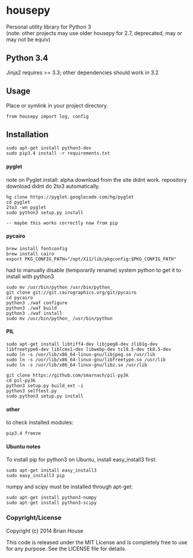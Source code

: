housepy
=======
Personal utility library for Python 3  
(note: other projects may use older housepy for 2.7, deprecated, may or may not be equiv)


Python 3.4
----------
Jinja2 requires >= 3.3; other dependencies should work in 3.2


Usage
-----
Place or symlink in your project directory.

    from housepy import log, config


Installation
------------
    sudo apt-get install python3-dev
    sudo pip3.4 install -r requirements.txt


#### pyglet

note on Pyglet install: alpha download from the site didnt work. repository download didnt do 2to3 automatically.

    hg clone https://pyglet.googlecode.com/hg/pyglet
    cd pyglet
    2to3 -wn pyglet
    sudo python3 setup.py install

    -- maybe this works correctly now from pip


#### pycairo

    brew install fontconfig
    brew install cairo
    export PKG_CONFIG_PATH="/opt/X11/lib/pkgconfig:$PKG_CONFIG_PATH"

had to manually disable (temporarily rename) system python to get it to install with python3

    sudo mv /usr/bin/python /usr/bin/python_
    git clone git://git.cairographics.org/git/pycairo
    cd pycairo
    python3 ./waf configure
    python3 ./waf build
    python3 ./waf install
    sudo mv /usr/bin/python_ /usr/bin/python


#### PIL

    sudo apt-get install libtiff4-dev libjpeg8-dev zlib1g-dev libfreetype6-dev liblcms1-dev libwebp-dev tcl8.5-dev tk8.5-dev
    sudo ln -s /usr/lib/x86_64-linux-gnu/libjpeg.so /usr/lib
    sudo ln -s /usr/lib/x86_64-linux-gnu/libfreetype.so /usr/lib
    sudo ln -s /usr/lib/x86_64-linux-gnu/libz.so /usr/lib

    git clone https://github.com/smarnach/pil-py3k
    cd pil-py3k
    python3 setup.py build_ext -i
    python3 selftest.py
    sudo python3 setup.py install


#### other
to check installed modules:

    pip3.4 freeze


#### Ubuntu notes

To install pip for python3 on Ubuntu, install easy_install3 first:
    
    sudo apt-get install easy_install3
    sudo easy_install3 pip

numpy and scipy must be installed through apt-get:

    sudo apt-get install python3-numpy
    sudo apt-get install python3-scipy


### Copyright/License

Copyright (c) 2014 Brian House

This code is released under the MIT License and is completely free to use for any purpose. See the LICENSE file for details.
